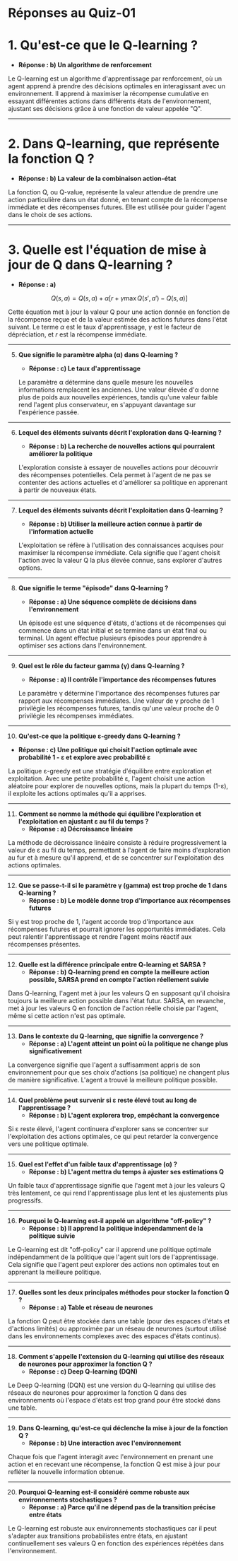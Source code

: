 # Réponses au Quiz-01

# 1. **Qu'est-ce que le Q-learning ?**
   - **Réponse : b) Un algorithme de renforcement**
   
   Le Q-learning est un algorithme d'apprentissage par renforcement, où un agent apprend à prendre des décisions optimales en interagissant avec un environnement. Il apprend à maximiser la récompense cumulative en essayant différentes actions dans différents états de l'environnement, ajustant ses décisions grâce à une fonction de valeur appelée "Q".

---

# 2. **Dans Q-learning, que représente la fonction Q ?**
   - **Réponse : b) La valeur de la combinaison action-état**
   
   La fonction Q, ou Q-value, représente la valeur attendue de prendre une action particulière dans un état donné, en tenant compte de la récompense immédiate et des récompenses futures. Elle est utilisée pour guider l'agent dans le choix de ses actions.

---

# 3. **Quelle est l'équation de mise à jour de Q dans Q-learning ?**
   - **Réponse : a)** 
   
   $$ Q(s,a) = Q(s,a) + \alpha [r + \gamma \max Q(s',a') - Q(s,a)] $$
   
   Cette équation met à jour la valeur Q pour une action donnée en fonction de la récompense reçue et de la valeur estimée des actions futures dans l'état suivant. Le terme $\alpha$ est le taux d'apprentissage, $\gamma$ est le facteur de dépréciation, et $r$ est la récompense immédiate.

---

5. **Que signifie le paramètre alpha (α) dans Q-learning ?**
   - **Réponse : c) Le taux d'apprentissage**
   
   Le paramètre α détermine dans quelle mesure les nouvelles informations remplacent les anciennes. Une valeur élevée d'α donne plus de poids aux nouvelles expériences, tandis qu'une valeur faible rend l'agent plus conservateur, en s'appuyant davantage sur l'expérience passée.

---

6. **Lequel des éléments suivants décrit l'exploration dans Q-learning ?**
   - **Réponse : b) La recherche de nouvelles actions qui pourraient améliorer la politique**
   
   L'exploration consiste à essayer de nouvelles actions pour découvrir des récompenses potentielles. Cela permet à l'agent de ne pas se contenter des actions actuelles et d'améliorer sa politique en apprenant à partir de nouveaux états.

---

7. **Lequel des éléments suivants décrit l'exploitation dans Q-learning ?**
   - **Réponse : b) Utiliser la meilleure action connue à partir de l'information actuelle**
   
   L'exploitation se réfère à l'utilisation des connaissances acquises pour maximiser la récompense immédiate. Cela signifie que l'agent choisit l'action avec la valeur Q la plus élevée connue, sans explorer d'autres options.

---

8. **Que signifie le terme "épisode" dans Q-learning ?**
   - **Réponse : a) Une séquence complète de décisions dans l'environnement**
   
   Un épisode est une séquence d'états, d'actions et de récompenses qui commence dans un état initial et se termine dans un état final ou terminal. Un agent effectue plusieurs épisodes pour apprendre à optimiser ses actions dans l'environnement.

---

9. **Quel est le rôle du facteur gamma (γ) dans Q-learning ?**
   - **Réponse : a) Il contrôle l'importance des récompenses futures**
   
   Le paramètre γ détermine l'importance des récompenses futures par rapport aux récompenses immédiates. Une valeur de γ proche de 1 privilégie les récompenses futures, tandis qu'une valeur proche de 0 privilégie les récompenses immédiates.

---

10. **Qu'est-ce que la politique ε-greedy dans Q-learning ?**
   - **Réponse : c) Une politique qui choisit l'action optimale avec probabilité 1 - ε et explore avec probabilité ε**
   
   La politique ε-greedy est une stratégie d'équilibre entre exploration et exploitation. Avec une petite probabilité ε, l'agent choisit une action aléatoire pour explorer de nouvelles options, mais la plupart du temps (1-ε), il exploite les actions optimales qu'il a apprises.

---

11. **Comment se nomme la méthode qui équilibre l'exploration et l'exploitation en ajustant ε au fil du temps ?**
    - **Réponse : a) Décroissance linéaire**
   
   La méthode de décroissance linéaire consiste à réduire progressivement la valeur de ε au fil du temps, permettant à l'agent de faire moins d'exploration au fur et à mesure qu'il apprend, et de se concentrer sur l'exploitation des actions optimales.

---

12. **Que se passe-t-il si le paramètre γ (gamma) est trop proche de 1 dans Q-learning ?**
    - **Réponse : b) Le modèle donne trop d'importance aux récompenses futures**
   
   Si γ est trop proche de 1, l'agent accorde trop d'importance aux récompenses futures et pourrait ignorer les opportunités immédiates. Cela peut ralentir l'apprentissage et rendre l'agent moins réactif aux récompenses présentes.

---

12. **Quelle est la différence principale entre Q-learning et SARSA ?**
    - **Réponse : b) Q-learning prend en compte la meilleure action possible, SARSA prend en compte l'action réellement suivie**
   
   Dans Q-learning, l'agent met à jour les valeurs Q en supposant qu'il choisira toujours la meilleure action possible dans l'état futur. SARSA, en revanche, met à jour les valeurs Q en fonction de l'action réelle choisie par l'agent, même si cette action n'est pas optimale.

---

13. **Dans le contexte du Q-learning, que signifie la convergence ?**
    - **Réponse : a) L'agent atteint un point où la politique ne change plus significativement**
   
   La convergence signifie que l'agent a suffisamment appris de son environnement pour que ses choix d'actions (sa politique) ne changent plus de manière significative. L'agent a trouvé la meilleure politique possible.

---

14. **Quel problème peut survenir si ε reste élevé tout au long de l'apprentissage ?**
    - **Réponse : b) L'agent explorera trop, empêchant la convergence**
   
   Si ε reste élevé, l'agent continuera d'explorer sans se concentrer sur l'exploitation des actions optimales, ce qui peut retarder la convergence vers une politique optimale.

---

15. **Quel est l'effet d'un faible taux d'apprentissage (α) ?**
    - **Réponse : b) L'agent mettra du temps à ajuster ses estimations Q**
   
   Un faible taux d'apprentissage signifie que l'agent met à jour les valeurs Q très lentement, ce qui rend l'apprentissage plus lent et les ajustements plus progressifs.

---

16. **Pourquoi le Q-learning est-il appelé un algorithme "off-policy" ?**
    - **Réponse : b) Il apprend la politique indépendamment de la politique suivie**
   
   Le Q-learning est dit "off-policy" car il apprend une politique optimale indépendamment de la politique que l'agent suit lors de l'apprentissage. Cela signifie que l'agent peut explorer des actions non optimales tout en apprenant la meilleure politique.

---

17. **Quelles sont les deux principales méthodes pour stocker la fonction Q ?**
    - **Réponse : a) Table et réseau de neurones**
   
   La fonction Q peut être stockée dans une table (pour des espaces d'états et d'actions limités) ou approximée par un réseau de neurones (surtout utilisé dans les environnements complexes avec des espaces d'états continus).

---

18. **Comment s'appelle l'extension du Q-learning qui utilise des réseaux de neurones pour approximer la fonction Q ?**
    - **Réponse : c) Deep Q-learning (DQN)**
   
   Le Deep Q-learning (DQN) est une version du Q-learning qui utilise des réseaux de neurones pour approximer la fonction Q dans des environnements où l'espace d'états est trop grand pour être stocké dans une table.

---

19. **Dans Q-learning, qu'est-ce qui déclenche la mise à jour de la fonction Q ?**
    - **Réponse : b) Une interaction avec l'environnement**
   
   Chaque fois que l'agent interagit avec l'environnement en prenant une action et en recevant une récompense, la fonction Q est mise à jour pour refléter la nouvelle information obtenue.

---

20. **Pourquoi Q-learning est-il considéré comme robuste aux environnements stochastiques ?**
    - **Réponse : a) Parce qu'il ne dépend pas de la transition précise entre états**
   
   Le Q-learning est robuste aux environnements stochastiques car il peut s'adapter aux transitions probabilistes entre états, en ajustant continuellement ses valeurs Q en fonction des expériences répétées dans l'environnement.
